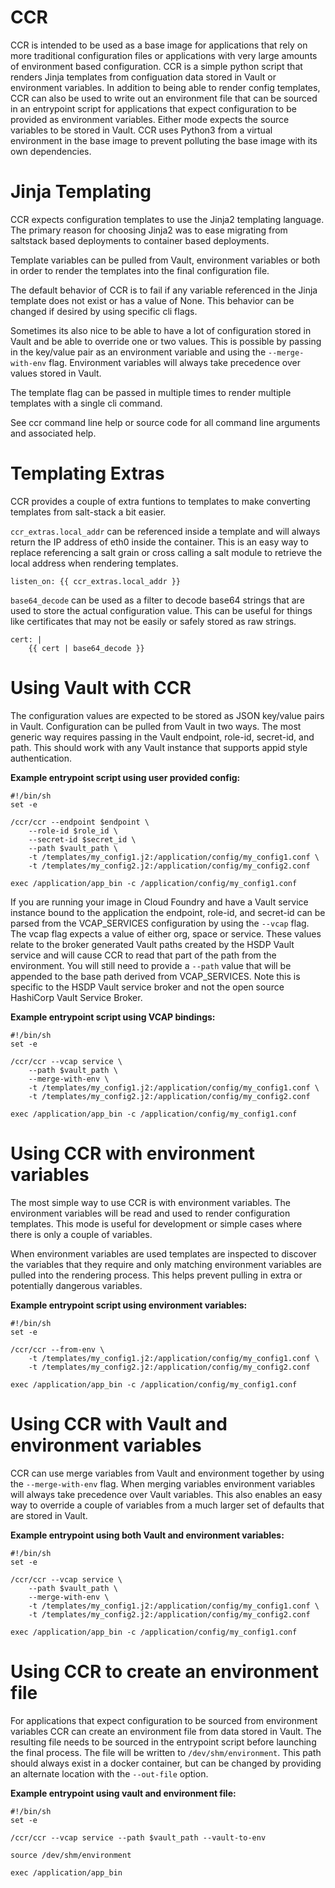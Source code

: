 CCR
===

CCR is intended to be used as a base image for applications that rely on more
traditional configuration files or applications with very large amounts of
environment based configuration.  CCR is a simple python script that renders
Jinja templates from configuation data stored in Vault or environment
variables.  In addition to being able to render config templates, CCR can also
be used to write out an environment file that can be sourced in an entrypoint
script for applications that expect configuration to be provided as environment
variables.  Either mode expects the source variables to be stored in Vault.
CCR uses Python3 from a virtual environment in the base image to prevent
polluting the base image with its own dependencies.


Jinja Templating
================

CCR expects configuration templates to use the Jinja2 templating language.
The primary reason for choosing Jinja2 was to ease migrating from saltstack
based deployments to container based deployments.

Template variables can be pulled from Vault, environment variables or both in
order to render the templates into the final configuration file.

The default behavior of CCR is to fail if any variable referenced in the Jinja
template does not exist or has a value of None.  This behavior can be changed
if desired by using specific cli flags.

Sometimes its also nice to be able to have a lot of configuration stored in
Vault and be able to override one or two values.  This is possible by passing
in the key/value pair as an environment variable and using the
`--merge-with-env` flag.  Environment variables will always take precedence
over values stored in Vault.

The template flag can be passed in multiple times to render multiple templates
with a single cli command.

See ccr command line help or source code for all command line arguments and
associated help.


Templating Extras
=================
CCR provides a couple of extra funtions to templates to make converting
templates from salt-stack a bit easier.

`ccr_extras.local_addr` can be referenced inside a template and will always
return the IP address of eth0 inside the container.  This is an easy way to
replace referencing a salt grain or cross calling a salt module to retrieve the
local address when rendering templates.
```
listen_on: {{ ccr_extras.local_addr }}
```

`base64_decode` can be used as a filter to decode base64 strings that are
used to store the actual configuration value.  This can be useful for things
like certificates that may not be easily or safely stored as raw strings.
```
cert: |
    {{ cert | base64_decode }}
```

Using Vault with CCR
====================
The configuration values are expected to be stored as JSON key/value pairs in
Vault.  Configuration can be pulled from Vault in two ways.  The most generic
way requires passing in the Vault endpoint, role-id, secret-id, and path.  This
should work with any Vault instance that supports appid style authentication.

**Example entrypoint script using user provided config:**
```
#!/bin/sh
set -e

/ccr/ccr --endpoint $endpoint \
    --role-id $role_id \
    --secret-id $secret_id \
    --path $vault_path \
    -t /templates/my_config1.j2:/application/config/my_config1.conf \
    -t /templates/my_config2.j2:/application/config/my_config2.conf

exec /application/app_bin -c /application/config/my_config1.conf
```

If you are running your image in Cloud Foundry and have a Vault service
instance bound to the application the endpoint, role-id, and secret-id can be
parsed from the VCAP_SERVICES configuration by using the `--vcap` flag.  The
vcap flag expects a value of either org, space or service.  These values relate
to the broker generated Vault paths created by the HSDP Vault service and will
cause CCR to read that part of the path from the environment.  You will still
need to provide a `--path` value that will be appended to the base path
derived from VCAP_SERVICES.  Note this is specific to the HSDP Vault service
broker and not the open source HashiCorp Vault Service Broker.

**Example entrypoint script using VCAP bindings:**
```
#!/bin/sh
set -e

/ccr/ccr --vcap service \
    --path $vault_path \
    --merge-with-env \
    -t /templates/my_config1.j2:/application/config/my_config1.conf \
    -t /templates/my_config2.j2:/application/config/my_config2.conf

exec /application/app_bin -c /application/config/my_config1.conf
```

Using CCR with environment variables
====================================
The most simple way to use CCR is with environment variables.  The environment
variables will be read and used to render configuration templates.  This mode
is useful for development or simple cases where there is only a couple of
variables.

When environment variables are used templates are inspected to discover the
variables that they require and only matching environment variables are pulled
into the rendering process.  This helps prevent pulling in extra or potentially
dangerous variables.

**Example entrypoint script using environment variables:**
```
#!/bin/sh
set -e

/ccr/ccr --from-env \
    -t /templates/my_config1.j2:/application/config/my_config1.conf \
    -t /templates/my_config2.j2:/application/config/my_config2.conf

exec /application/app_bin -c /application/config/my_config1.conf
```

Using CCR with Vault and environment variables
=======================
CCR can use merge variables from Vault and environment together by using the
`--merge-with-env` flag.  When merging variables environment variables will
always take precedence over Vault variables.  This also enables an easy way
to override a couple of variables from a much larger set of defaults that are
stored in Vault.

**Example entrypoint using both Vault and environment variables:**
```
#!/bin/sh
set -e

/ccr/ccr --vcap service \
    --path $vault_path \
    --merge-with-env \
    -t /templates/my_config1.j2:/application/config/my_config1.conf \
    -t /templates/my_config2.j2:/application/config/my_config2.conf

exec /application/app_bin -c /application/config/my_config1.conf
```

Using CCR to create an environment file
====================
For applications that expect configuration to be sourced from environment
variables CCR can create an environment file from data stored in Vault.  The
resulting file needs to be sourced in the entrypoint script before launching
the final process.  The file will be written to `/dev/shm/environment`.  This
path should always exist in a docker container, but can be changed by providing
an alternate location with the `--out-file` option.

**Example entrypoint using vault and environment file:**
```
#!/bin/sh
set -e

/ccr/ccr --vcap service --path $vault_path --vault-to-env

source /dev/shm/environment

exec /application/app_bin
```
